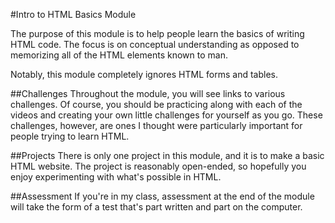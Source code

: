 #Intro to HTML Basics Module

The purpose of this module is to help people learn the basics of writing HTML code. The focus is on conceptual understanding as opposed to memorizing all of the HTML elements known to man.

Notably, this module completely ignores HTML forms and tables.

##Challenges
Throughout the module, you will see links to various challenges. Of course, you should be practicing along with each of the videos and creating your own little challenges for yourself as you go. These challenges, however, are ones I thought were particularly important for people trying to learn HTML.

##Projects
There is only one project in this module, and it is to make a basic HTML website. The project is reasonably open-ended, so hopefully you enjoy experimenting with what's possible in HTML.

##Assessment
If you're in my class, assessment at the end of the module will take the form of a test that's part written and part on the computer.